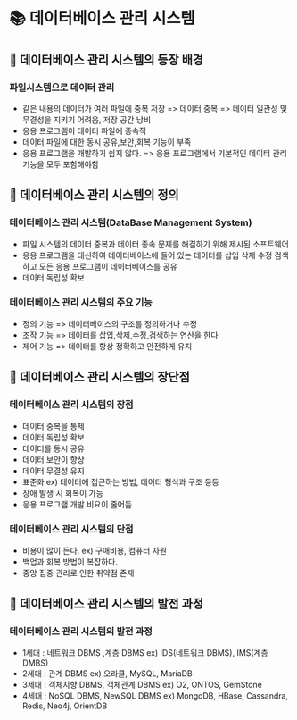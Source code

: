 
# 📚 데이터베이스 관리 시스템

## 📌 데이터베이스 관리 시스템의 등장 배경

### 파일시스템으로 데이터 관리

- 같은 내용의 데이터가 여러 파일에 중복 저장 => 데이터 중복 => 데이터 일관성 및 무결성을 지키기 어려움, 저장 공간 낭비
- 응용 프로그램이 데이터 파일에 종속적
- 데이터 파일에 대한 동시 공유,보안,회복 기능이 부족
- 응용 프로그램을 개발하기 쉽지 않다. => 응용 프로그램에서 기본적인 데이터 관리기능을 모두 포함해야함 

## 📌 데이터베이스 관리 시스템의 정의

### 데이터베이스 관리 시스템(DataBase Management System)

- 파일 시스템의 데이터 중복과 데이터 종속 문제를 해결하기 위해 제시된 소프트웨어
- 응용 프로그램을 대신하여 데이터베이스에 들어 있는 데이터를 삽입 삭제 수정 검색하고 모든 응용 프로그램이 데이터베이스를 공유
- 데이터 독립성 확보

### 데이터베이스 관리 시스템의 주요 기능

- 정의 기능 => 데이터베이스의 구조를 정의하거나 수정
- 조작 기능 => 데이터를 삽입,삭제,수정,검색하는 연산을 한다
- 제어 기능 => 데이터를 항상 정확하고 안전하게 유지

## 📌 데이터베이스 관리 시스템의 장단점

### 데이터베이스 관리 시스템의 장점

- 데이터 중복을 통제
- 데이터 독립성 확보
- 데이터를 동시 공유
- 데이터 보안이 향상
- 데이터 무결성 유지
- 표준화 ex) 데이터에 접근하는 방법, 데이터 형식과 구조 등등
- 장애 발생 시 회복이 가능
- 응용 프로그램 개발 비요이 줄어듬

### 데이터베이스 관리 시스템의 단점

- 비용이 많이 든다. ex) 구매비용, 컴퓨터 자원
- 백업과 회복 방법이 복잡하다.
- 중앙 집중 관리로 인한 취약점 존재

## 📌 데이터베이스 관리 시스템의 발전 과정

### 데이터베이스 관리 시스템의 발전 과정

- 1세대 : 네트워크 DBMS ,계층 DBMS      ex) IDS(네트워크 DBMS), IMS(계층 DMBS)
- 2세대 : 관계 DBMS                    ex) 오라클, MySQL, MariaDB
- 3세대 : 객체지향 DBMS, 객체관계 DBMS  ex) O2, ONTOS, GemStone
- 4세대 : NoSQL DBMS, NewSQL DBMS     ex) MongoDB, HBase, Cassandra, Redis, Neo4j, OrientDB
